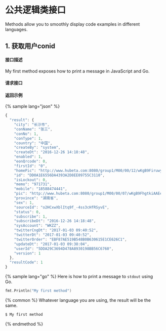# 公共逻辑类接口

Methods allow you to smoothly display code examples in different languages.


## 1. 获取用户conid
#### 接口描述
    

My first method exposes how to print a message in JavaScript and Go.
#### 请求接口
>  

#### 返回示例
{% sample lang="json" %}
```js
{
  "result": {
    "city": "长沙市",
    "conName": "张三",
    "conNo": 1,
    "conType": 1,
    "country": "中国",
    "createBy": "system",
    "createDt": "2016-12-26 14:18:48",
    "enabled": 1,
    "eonQrcode": 0,
    "firstId": "0",
    "homePic": "http://www.hubeta.com:8080/group1/M00/00/12/wKgB9FiruwyAY2qBAAaFB42OxaI144.jpg",
    "id": "DD0A1E6556DA4393A2D8EE09755C3110",
    "isLockout": 0,
    "memo": "971731",
    "mobile": "18588474441",
    "pic": "http://www.hubeta.com:8080/group1/M00/00/07/wKgB9FhgtkiAAEe2AAAFJgnHYyM520.jpg",
    "province": "湖南省",
    "sex": 1,
    "sourceId": "o2HCxwXblItq9f_-4ss3cHfRSyvE",
    "status": 0,
    "subscribe": 1,
    "subscribeDt": "2016-12-26 14:18:48",
    "sysAccount": "WKZZ",
    "twitterCngDt": "2017-01-03 09:40:52",
    "twitterDt": "2017-01-03 09:40:52",
    "twitterOrder": "EBF87AE519B548B0B630615E1CE626C1",
    "updateDt": "2017-01-03 09:38:04",
    "userId": "5DDA29C3694D478A8930198BB56C6760",
    "version": 1
  },
  "resultCode": 1
}
```

{% sample lang="go" %}
Here is how to print a message to `stdout` using Go.

```go
fmt.Println("My first method")
```

{% common %}
Whatever language you are using, the result will be the same.

```bash
$ My first method
```
{% endmethod %}
